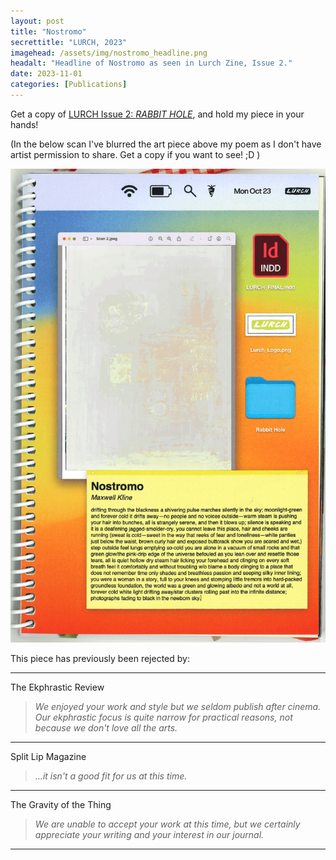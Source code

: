 ```yaml
---
layout: post
title: "Nostromo"
secrettitle: "LURCH, 2023"
imagehead: /assets/img/nostromo_headline.png
headalt: "Headline of Nostromo as seen in Lurch Zine, Issue 2."
date: 2023-11-01
categories: [Publications]
---
```


Get a copy of <a href ="https://lurchzine.bigcartel.com/product/issue-02-rabbit-hole">LURCH Issue 2: _RABBIT HOLE_</a>, and hold my piece in your hands!

(In the below scan I've blurred the art piece above my poem as I don't have artist permission to share. Get a copy if you want to see! ;D )

<img src="/assets/img/nostromo_full.png" alt="Nostromo-as-seen-in-Lurch-Zine,-Issue-2." width="790">

This piece has previously been rejected by:

***

The Ekphrastic Review

>_We enjoyed your work and style but we seldom publish after cinema. Our ekphrastic focus is quite narrow for practical reasons, not because we don't love all the arts._

***

Split Lip Magazine

>_...it isn't a good fit for us at this time._

***

The Gravity of the Thing

>_We are unable to accept your work at this time, but we certainly appreciate your writing and your interest in our journal._

***